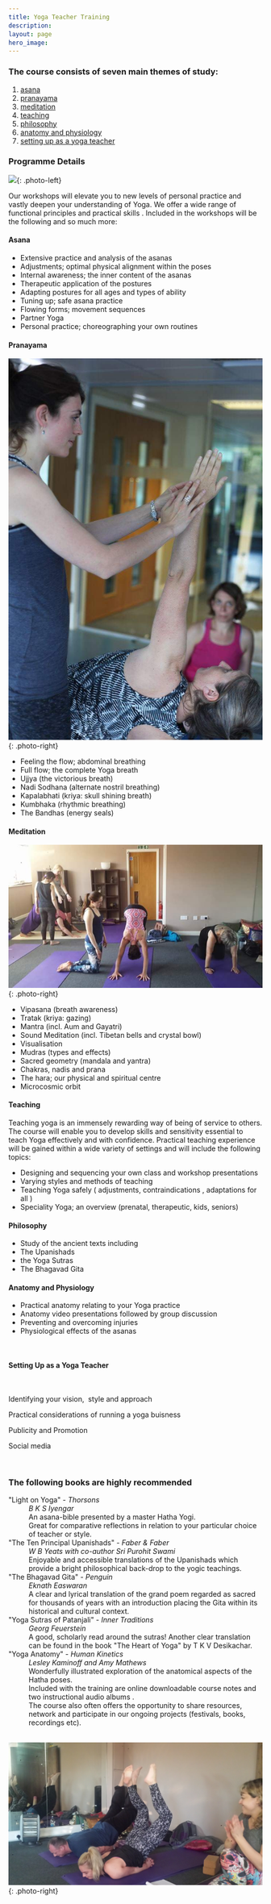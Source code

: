 ```yaml
---
title: Yoga Teacher Training
description: 
layout: page
hero_image: 
---
```


### The course consists of seven main themes of study:

1. [asana](#asana)
2. [pranayama](#pranayama)
3. [meditation](#meditation)
4. [teaching](#teaching)
5. [philosophy](#philosophy)
6. [anatomy and physiology](#anatomy)
7. [setting up as a yoga teacher](#setting-up-as-a-yoga-teacher)

### Programme Details

![](https://lh3.googleusercontent.com/-B03gcaFaoh0/WxeoPO8wTFI/AAAAAAAAA7M/BgyF1EKHxn86yzbxncylTVP6RJSFvr4oQCJoC/s400-e30/webphotos4.jpg){: .photo-left}

Our workshops will elevate you to new levels of personal practice and vastly deepen your understanding of Yoga. We offer a wide range of functional principles and practical skills . Included in the workshops will be the following and so much more:

#### Asana

* Extensive practice and analysis of the asanas
* Adjustments; optimal physical alignment within the poses
* Internal awareness; the inner content of the asanas
* Therapeutic application of the postures
* Adapting postures for all ages and types of ability
* Tuning up; safe asana practice
* Flowing forms; movement sequences
* Partner Yoga
* Personal practice; choreographing your own routines

#### Pranayama

![Teaching Ujjya breathing](/uploads/fb-img-1528995509474.jpg){: .photo-right}

* Feeling the flow; abdominal breathing
* Full flow; the complete Yoga breath
* Ujjya (the victorious breath)
* Nadi Sodhana (alternate nostril breathing)
* Kapalabhati (kriya: skull shining breath)
* Kumbhaka (rhythmic breathing)
* The Bandhas (energy seals)

#### Meditation

![Steve leading a singing bowl meditation](/uploads/fb-img-1502968305173.jpg){: .photo-right}

* Vipasana (breath awareness)
* Tratak (kriya: gazing)
* Mantra (incl. Aum and Gayatri)
* Sound Meditation (incl. Tibetan bells and crystal bowl)
* Visualisation
* Mudras (types and effects)
* Sacred geometry (mandala and yantra)
* Chakras, nadis and prana
* The hara; our physical and spiritual centre
* Microcosmic orbit

#### Teaching

Teaching yoga is an immensely rewarding way of being of service to others. The course will enable you to develop skills and sensitivity essential to teach Yoga effectively and with confidence. Practical teaching experience will be gained within a wide variety of settings and will include the following topics:

* Designing and sequencing your own class and workshop presentations
* Varying styles and methods of teaching
* Teaching Yoga safely ( adjustments, contraindications , adaptations for all )&nbsp;
* Speciality Yoga; an overview (prenatal, therapeutic, kids, seniors)

#### Philosophy

* Study of the ancient texts including&nbsp;
* The Upanishads&nbsp;
* the Yoga Sutras&nbsp;
* The Bhagavad Gita &nbsp;

#### Anatomy and Physiology

* Practical anatomy relating to your Yoga practice&nbsp;
* Anatomy video presentations followed by group discussion&nbsp;
* Preventing and overcoming injuries
* Physiological effects of the asanas

&nbsp;

#### Setting Up as a Yoga Teacher

&nbsp;

Identifying your vision, &nbsp;style and approach&nbsp;

Practical considerations of running a yoga buisness&nbsp;

Publicity and Promotion&nbsp;

Social media&nbsp;

&nbsp;

### The following books are highly recommended

<dl><dt>"Light on Yoga" -&nbsp;<em>Thorsons</em></dt><dd><em>B K S Iyengar</em><br />An asana-bible presented by a master Hatha Yogi.<br />Great for comparative reflections in relation to your particular choice of teacher or style.</dd><dt>"The Ten Principal Upanishads" -&nbsp;<em>Faber &amp; Faber</em></dt><dd><em>W B Yeats with co-author Sri Purohit Swami</em><br />Enjoyable and accessible translations of the Upanishads which provide a bright philosophical back-drop to the yogic teachings.</dd><dt>"The Bhagavad Gita" -&nbsp;<em>Penguin</em></dt><dd><em>Eknath Easwaran</em><br />A clear and lyrical translation of the grand poem regarded as sacred for thousands of years with an introduction placing the Gita within its historical and cultural context.</dd><dt>"Yoga Sutras of Patanjali" -&nbsp;<em>Inner Traditions</em></dt><dd><em>Georg Feuerstein</em><br />A good, scholarly read around the sutras! Another clear translation can be found in the book "The Heart of Yoga" by T K V Desikachar.</dd><dt>"Yoga Anatomy" -&nbsp;<em>Human Kinetics</em></dt><dd><em>Lesley Kaminoff and Amy Mathews</em><br />Wonderfully illustrated exploration of the anatomical aspects of the Hatha poses.</dd><dd>Included with the training are online downloadable course notes and two instructional audio albums .<br />The course also often offers the opportunity to share resources, network and participate in our ongoing projects (festivals, books, recordings etc).</dd><dd>&nbsp;</dd></dl>

![Teaching the tree](/uploads/20180107-151155.jpg){: .photo-right}

&nbsp;

### #